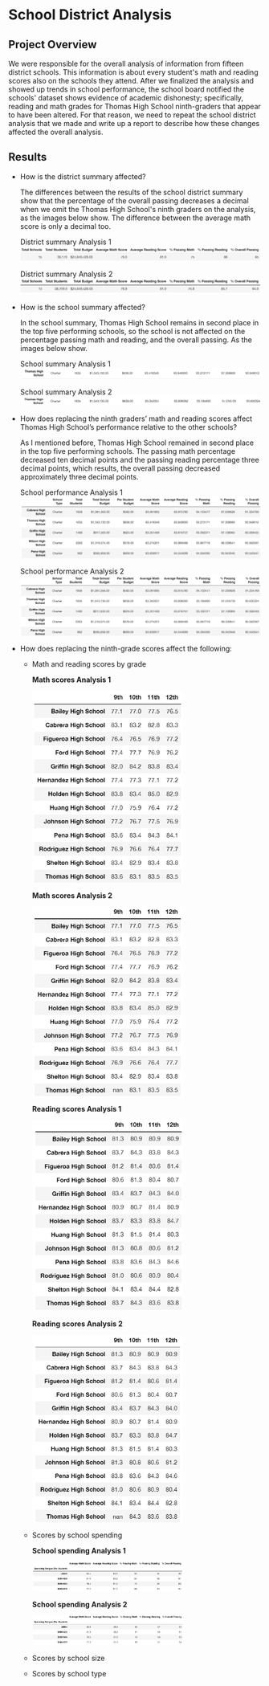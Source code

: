 # School District Analysis

## Project Overview
We were responsible for the overall analysis of information from fifteen district schools. This information is about every student's math and reading scores also on the schools they attend. After we finalized the analysis and showed up trends in school performance, the school board notified the schools' dataset shows evidence of academic dishonesty; specifically, reading and math grades for Thomas High School ninth-graders that appear to have been altered. For that reason, we need to repeat the school district analysis that we made and write up a report to describe how these changes affected the overall analysis.

## Results

  - How is the district summary affected?

    The differences between the results of the school district summary show that the percentage of the overall passing decreases a decimal when we omit the Thomas High School's   ninth graders on the analysis, as the images below show. The difference between the average math score is only a decimal too. 
    
    District summary Analysis 1
    <img src="Resources/district_summary1.PNG" />
    
    District summary Analysis 2
    <img src="Resources/district_summary2.PNG" />
    
  - How is the school summary affected?

    In the school summary, Thomas High School remains in second place in the top five performing schools, so the school is not affected on the percentage passing math and reading, and the overall passing. As the images below show.
    
    School summary Analysis 1
    <img src="Resources/school_summary1.PNG" />
    
    School summary Analysis 2
    <img src="Resources/school_summary2.PNG" />
    
- How does replacing the ninth graders’ math and reading scores affect Thomas High School’s performance relative to the other schools?
  
  As I mentioned before, Thomas High School remained in second place in the top five performing schools. The passing math percentage decreased ten decimal points and the passing reading percentage three decimal points, which results, the overall passing decreased approximately three decimal points.
  
    School performance Analysis 1
    <img src="Resources/schools_top1.PNG" />
    
    School performance Analysis 2
    <img src="Resources/schools_top2.PNG" />

- How does replacing the ninth-grade scores affect the following:
      
     - Math and reading scores by grade
     
       **Math scores Analysis 1**
        
        <img src="Resources/math_scores1.PNG" width="300" />
    
        **Math scores Analysis 2**
        
        <img src="Resources/math_scores2.PNG" width="300" />
        
        **Reading scores Analysis 1**
        
        <img src="Resources/reading_score1.PNG" width="300" />
    
        **Reading scores Analysis 2**
        
        <img src="Resources/reading_score2.PNG" width="300" />
      
     - Scores by school spending

        **School spending Analysis 1**
        
        <img src="Resources/spending1.PNG" width="300" />
    
        **School spending Analysis 2**
        
        <img src="Resources/spending2.PNG" width="300" />
      
     - Scores by school size
      
     - Scores by school type
      

    
  
